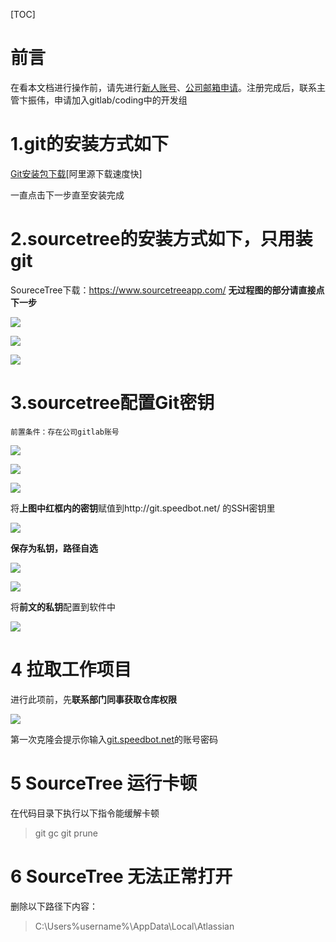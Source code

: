 [TOC]
# 前言
在看本文档进行操作前，请先进行[新人账号](https://dt.speedbot.net/web/#/5/67 "新人账号")、[公司邮箱申请](https://dt.speedbot.net/web/#/5/84 "公司邮箱申请")。注册完成后，联系主管卞振伟，申请加入gitlab/coding中的开发组<br />


# 1.git的安装方式如下


[Git安装包下载](https://cdn.npmmirror.com/binaries/git-for-windows/v2.39.0.windows.2/Git-2.39.0.2-64-bit.exe "Git安装包下载")[阿里源下载速度快]


一直点击下一步直至安装完成


# 2.sourcetree的安装方式如下，只用装git
SoureceTree下载：https://www.sourcetreeapp.com/
**无过程图的部分请直接点下一步**


![](./imgs/111.png)


![](./imgs/112.png)


![](./imgs/113.png)


# 3.sourcetree配置Git密钥


    前置条件：存在公司gitlab账号


![](./imgs/114.png)


![](./imgs/115.png)


![](./imgs/116.png)


将**上图中红框内的密钥**赋值到http://git.speedbot.net/  的SSH密钥里


![](./imgs/117.png)

**保存为私钥，路径自选**


![](./imgs/118.png)


![](./imgs/119.png)


将**前文的私钥**配置到软件中


![](./imgs/120.png)



# 4 拉取工作项目

进行此项前，先**联系部门同事获取仓库权限**

![](https://dt.speedbot.net/Public/Uploads/2022-10-18/634e1899c773e.png)


第一次克隆会提示你输入[git.speedbot.net](https://git.speedbot.net/ "git.speedbot.net")的账号密码

# 5 SourceTree 运行卡顿

在代码目录下执行以下指令能缓解卡顿

> git gc
> git prune

# 6 SourceTree 无法正常打开

删除以下路径下内容：
> C:\Users\%username%\AppData\Local\Atlassian